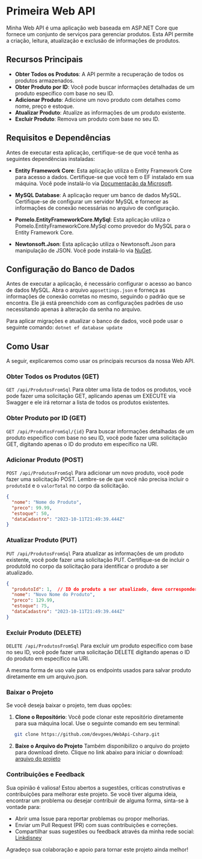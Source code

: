 # Primeira Web API

Minha Web API é uma aplicação web baseada em ASP.NET Core que fornece um conjunto de serviços para gerenciar produtos. Esta API permite a criação, leitura, atualização e exclusão de informações de produtos.

## Recursos Principais

- **Obter Todos os Produtos**: A API permite a recuperação de todos os produtos armazenados.
- **Obter Produto por ID**: Você pode buscar informações detalhadas de um produto específico com base no seu ID.
- **Adicionar Produto**: Adicione um novo produto com detalhes como nome, preço e estoque.
- **Atualizar Produto**: Atualize as informações de um produto existente.
- **Excluir Produto**: Remova um produto com base no seu ID.


## Requisitos e Dependências

Antes de executar esta aplicação, certifique-se de que você tenha as seguintes dependências instaladas:

- **Entity Framework Core**: Esta aplicação utiliza o Entity Framework Core para acesso a dados. Certifique-se que você tem o EF instalado em sua máquina. Você pode instalá-lo via [Documentação da Microsoft](https://learn.microsoft.com/pt-br/ef/core/get-started/overview/install).

- **MySQL Database**: A aplicação requer um banco de dados MySQL. Certifique-se de configurar um servidor MySQL e fornecer as informações de conexão necessárias no arquivo de configuração.

- **Pomelo.EntityFrameworkCore.MySql**: Esta aplicação utiliza o Pomelo.EntityFrameworkCore.MySql como provedor do MySQL para o Entity Framework Core.

- **Newtonsoft.Json**: Esta aplicação utiliza o Newtonsoft.Json para manipulação de JSON. Você pode instalá-lo via [NuGet](https://www.nuget.org/packages/Newtonsoft.Json/).

## Configuração do Banco de Dados

Antes de executar a aplicação, é necessário configurar o acesso ao banco de dados MySQL. Abra o arquivo `appsettings.json` e forneça as informações de conexão corretas no mesmo, seguindo o padrão que se encontra. Ele já está preenchido com as configurações padrões de uso necessitando apenas à alteração da senha no arquivo.

Para aplicar migrações e atualizar o banco de dados, você pode usar o seguinte comando: `dotnet ef database update`

## Como Usar

A seguir, explicaremos como usar os principais recursos da nossa Web API.

### Obter Todos os Produtos (GET) 
`GET /api/ProdutosFromSql`
Para obter uma lista de todos os produtos, você pode fazer uma solicitação GET, aplicando apenas um EXECUTE via Swagger e ele irá retornar a lista de todos os produtos existentes.
### Obter Produto por ID (GET)
`GET /api/ProdutosFromSql/{id}`
Para buscar informações detalhadas de um produto específico com base no seu ID, você pode fazer uma solicitação GET, digitando apenas o ID do produto em específico na URI. 

### Adicionar Produto (POST)
`POST /api/ProdutosFromSql`
Para adicionar um novo produto, você pode fazer uma solicitação POST. Lembre-se de que você não precisa incluir o `produtoId` e o `valorTotal` no corpo da solicitação.

```json
{
  "nome": "Nome do Produto",
  "preco": 99.99,
  "estoque": 50,
  "dataCadastro": "2023-10-11T21:49:39.444Z"
}
```

### Atualizar Produto (PUT)
`PUT /api/ProdutosFromSql`
Para atualizar as informações de um produto existente, você pode fazer uma solicitação PUT. Certifique-se de incluir o produtoId no corpo da solicitação para identificar o produto a ser atualizado.
```json
{
  "produtoId": 1,  // ID do produto a ser atualizado, deve corresponder ao ID digitado na URI
  "nome": "Novo Nome do Produto",
  "preco": 129.99,
  "estoque": 75,
  "dataCadastro": "2023-10-11T21:49:39.444Z"
}
```

### Excluir Produto (DELETE)
`DELETE /api/ProdutosFromSql`
Para excluir um produto específico com base no seu ID, você pode fazer uma solicitação DELETE digitando apenas o ID do produto em específico na URI.


A mesma forma de uso vale para os endpoints usados para salvar produto diretamente em um arquivo.json.


### Baixar o Projeto

Se você deseja baixar o projeto, tem duas opções:

1. **Clone o Repositório**: Você pode clonar este repositório diretamente para sua máquina local. Use o seguinte comando em seu terminal:

```bash
   git clone https://github.com/devgoes/WebApi-Csharp.git
```
2. **Baixe o Arquivo do Projeto**
 Também disponibilizo o arquivo do projeto para download direto. Clique no link abaixo para iniciar o download: [arquivo do projeto](https://drive.google.com/file/d/18Vn2Pn_9tJUENCBMtYqAocLmR2DffBQC/view?usp=drive_link)

### Contribuições e Feedback

Sua opinião é valiosa! Estou abertos a sugestões, críticas construtivas e contribuições para melhorar este projeto. Se você tiver alguma ideia, encontrar um problema ou desejar contribuir de alguma forma, sinta-se à vontade para:

- Abrir uma Issue para reportar problemas ou propor melhorias.
- Enviar um Pull Request (PR) com suas contribuições e correções.
- Compartilhar suas sugestões ou feedback através da minha rede social: [Linkdisney](https://www.linkedin.com/in/jdgoes/)

Agradeço sua colaboração e apoio para tornar este projeto ainda melhor!
